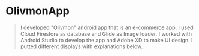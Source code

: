 # OlivmonApp
>I developed "Olivmon" android app that is an e-commerce app. 
I used Cloud Firestore as database and Glide as Image loader. 
I worked with Android Studio to develop the app and Adobe XD to make UI design. 
I putted different displays with explanations below. 




